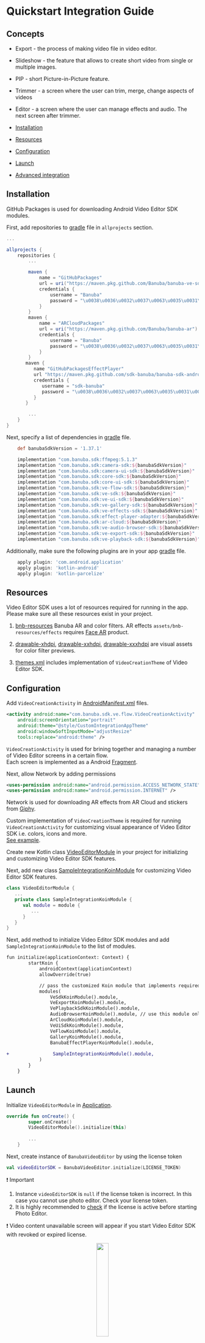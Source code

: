 # Quickstart Integration Guide

## Concepts
- Export - the process of making video file in video editor.
- Slideshow - the feature that allows to create short video from single or multiple images.
- PIP - short Picture-in-Picture feature.
- Trimmer - a screen where the user can trim, merge, change aspects of videos
- Editor -  a screen where the user can manage effects and audio. The next screen after trimmer.

- [Installation](#installation)
- [Resources](#resources)
- [Configuration](#configuration)
- [Launch](#Launch)
- [Advanced integration](#Advanced-integration)

## Installation
GitHub Packages is used for downloading Android Video Editor SDK modules.

First, add repositories to [gradle](../build.gradle#L21) file in ```allprojects``` section.
```groovy
...

allprojects {
    repositories {
        ...

        maven {
            name = "GitHubPackages"
            url = uri("https://maven.pkg.github.com/Banuba/banuba-ve-sdk")
            credentials {
                username = "Banuba"
                password = "\u0038\u0036\u0032\u0037\u0063\u0035\u0031\u0030\u0033\u0034\u0032\u0063\u0061\u0033\u0065\u0061\u0031\u0032\u0034\u0064\u0065\u0066\u0039\u0062\u0034\u0030\u0063\u0063\u0037\u0039\u0038\u0063\u0038\u0038\u0066\u0034\u0031\u0032\u0061\u0038"
            }
        }
        maven {
            name = "ARCloudPackages"
            url = uri("https://maven.pkg.github.com/Banuba/banuba-ar")
            credentials {
                username = "Banuba"
                password = "\u0038\u0036\u0032\u0037\u0063\u0035\u0031\u0030\u0033\u0034\u0032\u0063\u0061\u0033\u0065\u0061\u0031\u0032\u0034\u0064\u0065\u0066\u0039\u0062\u0034\u0030\u0063\u0063\u0037\u0039\u0038\u0063\u0038\u0038\u0066\u0034\u0031\u0032\u0061\u0038"
            }
        }
       maven {
          name "GitHubPackagesEffectPlayer"
          url "https://maven.pkg.github.com/sdk-banuba/banuba-sdk-android"
          credentials {
             username = "sdk-banuba"
             password = "\u0038\u0036\u0032\u0037\u0063\u0035\u0031\u0030\u0033\u0034\u0032\u0063\u0061\u0033\u0065\u0061\u0031\u0032\u0034\u0064\u0065\u0066\u0039\u0062\u0034\u0030\u0063\u0063\u0037\u0039\u0038\u0063\u0038\u0038\u0066\u0034\u0031\u0032\u0061\u0038"
          }
       }

        ...
    }
}
```

Next, specify a list of dependencies in [gradle](../app/build.gradle#L63) file.

```groovy
    def banubaSdkVersion = '1.37.1'

    implementation "com.banuba.sdk:ffmpeg:5.1.3"
    implementation "com.banuba.sdk:camera-sdk:${banubaSdkVersion}"
    implementation "com.banuba.sdk:camera-ui-sdk:${banubaSdkVersion}"
    implementation "com.banuba.sdk:core-sdk:${banubaSdkVersion}"
    implementation "com.banuba.sdk:core-ui-sdk:${banubaSdkVersion}"
    implementation "com.banuba.sdk:ve-flow-sdk:${banubaSdkVersion}"
    implementation "com.banuba.sdk:ve-sdk:${banubaSdkVersion}"
    implementation "com.banuba.sdk:ve-ui-sdk:${banubaSdkVersion}"
    implementation "com.banuba.sdk:ve-gallery-sdk:${banubaSdkVersion}"
    implementation "com.banuba.sdk:ve-effects-sdk:${banubaSdkVersion}"
    implementation "com.banuba.sdk:effect-player-adapter:${banubaSdkVersion}"
    implementation "com.banuba.sdk:ar-cloud:${banubaSdkVersion}"
    implementation "com.banuba.sdk:ve-audio-browser-sdk:${banubaSdkVersion}"
    implementation "com.banuba.sdk:ve-export-sdk:${banubaSdkVersion}"
    implementation "com.banuba.sdk:ve-playback-sdk:${banubaSdkVersion}"

```

Additionally, make sure the following plugins are in your app [gradle](../app/build.gradle#L1) file.
```groovy
    apply plugin: 'com.android.application'
    apply plugin: 'kotlin-android'
    apply plugin: 'kotlin-parcelize'
```

## Resources
Video Editor SDK uses a lot of resources required for running in the app.  
Please make sure all these resources exist in your project.

1. [bnb-resources](../app/src/main/assets/bnb-resources)  Banuba AR and color filters. AR effects ```assets/bnb-resources/effects``` requires [Face AR](https://docs.banuba.com/face-ar-sdk-v1) product.

2. [drawable-xhdpi](../app/src/main/res/drawable-xhdpi),
   [drawable-xxhdpi](../app/src/main/res/drawable-xxhdpi),
   [drawable-xxxhdpi](../app/src/main/res/drawable-xxxhdpi) are visual assets for color filter previews.

3. [themes.xml](../app/src/main/res/values/themes.xml) includes implementation of ```VideoCreationTheme``` of Video Editor SDK.

## Configuration
Add ```VideoCreationActivity``` in [AndroidManifest.xml](../app/src/main/AndroidManifest.xml#L27) files.  
``` xml
<activity android:name="com.banuba.sdk.ve.flow.VideoCreationActivity"
    android:screenOrientation="portrait"
    android:theme="@style/CustomIntegrationAppTheme"
    android:windowSoftInputMode="adjustResize"
    tools:replace="android:theme" />
```  

```VideoCreationActivity``` is used for brining together and managing a number of Video Editor screens in a certain flow.   
Each screen is implemented as a Android [Fragment](https://developer.android.com/guide/fragments). 

Next, allow Network by adding permissions
```xml
<uses-permission android:name="android.permission.ACCESS_NETWORK_STATE" />
<uses-permission android:name="android.permission.INTERNET" />
```
Network is used for downloading AR effects from AR Cloud and stickers from [Giphy](https://giphy.com/).

Custom implementation of ```VideoCreationTheme``` is required for running ```VideoCreationActivity``` for customizing visual appearance of Video Editor SDK i.e. colors, icons and more.  
[See example](../app/src/main/res/values/themes.xml#L13).

Create new Kotlin class [VideoEditorModule](../app/src/main/java/com/banuba/example/integrationapp/VideoEditorModule.kt) in your project
for initializing and customizing Video Editor SDK features.

Next, add new class [SampleIntegrationKoinModule](../app/src/main/java/com/banuba/example/integrationapp/VideoEditorModule.kt#L51)  for customizing Video Editor SDK features. 
``` kotlin
class VideoEditorModule {
   ...
   private class SampleIntegrationKoinModule {
      val module = module {
         ...
      }
   } 
}
```

Next, add method to initialize Video Editor SDK modules and add ```SampleIntegrationKoinModule``` to the list of modules.
``` diff
fun initialize(applicationContext: Context) {
        startKoin {
            androidContext(applicationContext)
            allowOverride(true)

            // pass the customized Koin module that implements required dependencies. Keep order of modules
            modules(
                VeSdkKoinModule().module,
                VeExportKoinModule().module,
                VePlaybackSdkKoinModule().module,
                AudioBrowserKoinModule().module, // use this module only if you bought it
                ArCloudKoinModule().module,
                VeUiSdkKoinModule().module,
                VeFlowKoinModule().module,
                GalleryKoinModule().module,
                BanubaEffectPlayerKoinModule().module,
                
+                SampleIntegrationKoinModule().module,
            )
        }
    }
```

## Launch

Initialize ```VideoEditorModule```  in [Application](../app/src/main/java/com/banuba/example/integrationapp/SampleApp.kt#L42).
``` kotlin
override fun onCreate() {
        super.onCreate()
        VideoEditorModule().initialize(this)
        
        ...
    }
```

Next, create instance of ```BanubaVideoEditor```  by using the license token
``` kotlin
val videoEditorSDK = BanubaVideoEditor.initialize(LICENSE_TOKEN)
```

:exclamation: Important
1. Instance ```videoEditorSDK``` is ```null``` if the license token is incorrect. In this case you cannot use photo editor. Check your license token.
2. It is highly recommended to [check](../app/src/main/java/com/banuba/example/integrationapp/MainActivity.kt#L104) if the license is active before starting Photo Editor.


:exclamation: Video content unavailable screen will appear if you start Video Editor SDK with revoked or expired license.  
<p align="center">
<img src="screenshots/screen_expired.png"  width="25%" height="auto">
</p>
   
Video Editor supports multiple launch methods described in [this guide](advanced_integration.md#Launch-methods).

The following [implementation](../app/src/main/java/com/banuba/example/integrationapp/MainActivity.kt#L18) starts Video Editor from camera screen.
```kotlin
 val createVideoRequest =
    registerForActivityResult(IntegrationAppExportVideoContract()) { exportResult ->
        exportResult?.let {
            //handle ExportResult object
        }
    }

val intent = VideoCreationActivity.startFromCamera(
    context = this,
    // set PiP video configuration
    pictureInPictureConfig = null,
    // setup what kind of action you want to do with VideoCreationActivity
    // setup data that will be acceptable during export flow
    additionalExportData = null,
    // set TrackData object if you open VideoCreationActivity with preselected music track
    audioTrackData = null
)
createVideoRequest.launch(intent)
```

## Advanced integration
Video editor has built in UI/UX experience and provides a number of customizations you can use to meet your requirements.

**AVAILABLE**  
:white_check_mark: Use your branded icons  
:white_check_mark: Use you branded colors  
:white_check_mark: Change text styles i.e. font, color  
:white_check_mark: Localize and change text resources. Default locale is :us:  
:white_check_mark: Make content you want i.e. a number of video with different resolutions  and durations, an audio file. [See details](advanced_integration.md#Configure-export-flow)  
:white_check_mark: Masks and filters order.

NOT AVAILABLE  
:x: Change layout  
:x: Change order of screens after entry point

Visit [Advanced integration guide](advanced_integration.md) to know more about features and customizations.


